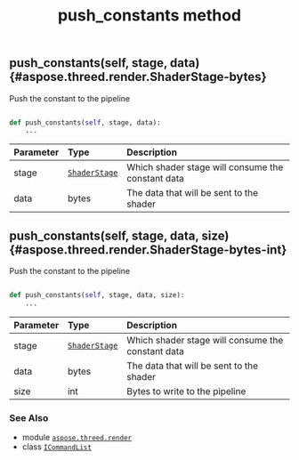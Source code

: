﻿---
title: push_constants method
second_title: Aspose.3D for Python via .NET API References
description: 
type: docs
weight: 80
url: /python-net/aspose.threed.render/icommandlist/push_constants/
is_root: false
---

## push_constants(self, stage, data) {#aspose.threed.render.ShaderStage-bytes}

Push the constant to the pipeline



```python

def push_constants(self, stage, data):
    ...
```


| Parameter | Type | Description |
| :- | :- | :- |
| stage | [`ShaderStage`](/3d/python-net/aspose.threed.render/shaderstage) | Which shader stage will consume the constant data |
| data | bytes | The data that will be sent to the shader |


## push_constants(self, stage, data, size) {#aspose.threed.render.ShaderStage-bytes-int}

Push the constant to the pipeline



```python

def push_constants(self, stage, data, size):
    ...
```


| Parameter | Type | Description |
| :- | :- | :- |
| stage | [`ShaderStage`](/3d/python-net/aspose.threed.render/shaderstage) | Which shader stage will consume the constant data |
| data | bytes | The data that will be sent to the shader |
| size | int | Bytes to write to the pipeline |



### See Also
* module [`aspose.threed.render`](../../)
* class [`ICommandList`](/3d/python-net/aspose.threed.render/icommandlist)
